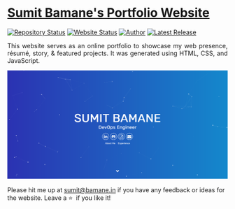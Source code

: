 # <a href="https://sumit.bamane.in" target="_blank">Sumit Bamane's Portfolio Website</a>

[![Repository Status](https://img.shields.io/badge/Repository%20Status-Maintained-dark%20green.svg)](https://sumitbamane.github.io)
[![Website Status](https://img.shields.io/badge/Website%20Status-Online-green)](https://sumit.bamane.in)
[![Author](https://img.shields.io/badge/Sumit%20Bamane-8A2BE2)](https://www.linkedin.com/in/SumitBamane/)
[![Latest Release](https://img.shields.io/github/last-commit/sumitbamane/sumitbamane.github.io)](https://github.com/SumitBamane/sumitbamane.github.io/commits/master)

<p align="justify">This website serves as an online portfolio to showcase my web presence, résumé, story, & featured projects. It was generated using HTML, CSS, and JavaScript.</p>

![Sumit Bamane's Portfolio Website](https://raw.githubusercontent.com/sumitbamane/sumitbamane.github.io/refs/heads/main/sumitbamane.github.io.png)

Please hit me up at sumit@bamane.in if you have any feedback or ideas for the website. Leave a :star: &nbsp;if you like it!
